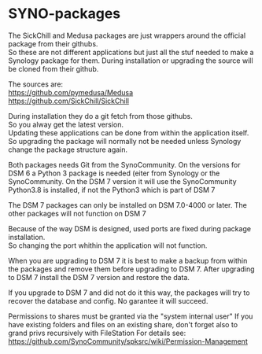 # SYNO-packages
The SickChill and Medusa packages are just wrappers around the official package from their githubs.  
So these are not different applications but just all the stuf needed to make a Synology package for them.
During installation or upgrading the source will be cloned from their github.

The sources are:  
https://github.com/pymedusa/Medusa  
https://github.com/SickChill/SickChill  

During installation they do a git fetch from those githubs.  
So you alway get the latest version.  
Updating these applications can be done from within the application itself.
So upgrading the package will normally not be needed unless Synology change the package structure again.

Both packages needs Git from the SynoCommunity.
On the versions for DSM 6 a Python 3 package is needed (eiter from Synology or the SynoCommunity.
On the DSM 7 version it will use the SynoCommunity Python3.8 is installed, if not the Python3 which is part of DSM 7

The DSM 7 packages can only be installed on DSM 7.0-4000 or later.
The other packages will not function on DSM 7
  
Because of the way DSM is designed, used ports are fixed during package installation.  
So changing the port whithin the application will not function.

When you are upgrading to DSM 7 it is best to make a backup from within the packages and remove them before upgrading to DSM 7.
After upgrading to DSM 7 install the DSM 7 version and restore the data.

If you upgrade to DSM 7 and did not do it this way, the packages will try to recover the database and config.
No garantee it will succeed.

Permissions to shares must be granted via the "system internal user"
If you have existing folders and files on an existing share, don't forget also to grand privs recursively with FileStation
For details see:
https://github.com/SynoCommunity/spksrc/wiki/Permission-Management